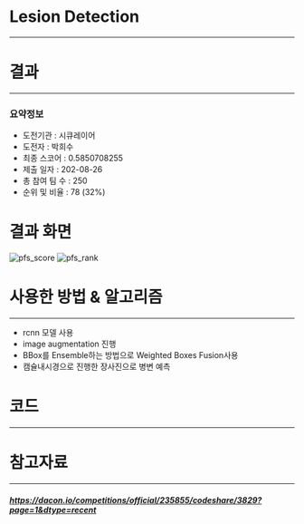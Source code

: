 # Lesion Detection
---
# 결과
---
### 요약정보
* 도전기관 : 시큐레이어
* 도전자 : 박희수
* 최종 스코어 : 0.5850708255
* 제출 일자 : 202-08-26
* 총 참여 팀 수 : 250
* 순위 및 비율 : 78 (32%)

# 결과 화면
![pfs_score](https://ifh.cc/g/YXtRH9.png)
![pfs_rank](https://ifh.cc/g/Cb3MTk.png)

# 사용한 방법 & 알고리즘
---
* rcnn 모델 사용
* image augmentation 진행
* BBox를 Ensemble하는 방법으로 Weighted Boxes Fusion사용
* 캠슐내시경으로 진행한 장사진으로 병변 예측

# 코드
---
# 참고자료
---
##### https://dacon.io/competitions/official/235855/codeshare/3829?page=1&dtype=recent


```python

```
